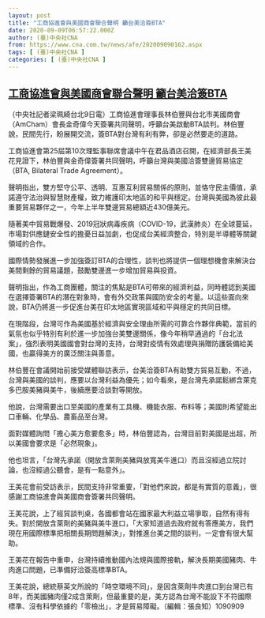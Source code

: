 ```yaml
---
layout: post
title: "工商協進會與美國商會聯合聲明 籲台美洽簽BTA"
date: 2020-09-09T06:57:22.000Z
author: (臺)中央社CNA
from: https://www.cna.com.tw/news/afe/202009090162.aspx
tags: [ (臺)中央社CNA ]
categories: [ (臺)中央社CNA ]
---
```

<!--1599634642000-->
[工商協進會與美國商會聯合聲明 籲台美洽簽BTA](https://www.cna.com.tw/news/afe/202009090162.aspx)
------

<div>
<div></div><div class="paragraph"><p>（中央社記者梁珮綺台北9日電）工商協進會理事長林伯豐與台北市美國商會（AmCham）會長金奇偉今天簽署共同聲明，呼籲台美啟動BTA談判。林伯豐說，民間先行，盼展開交流，簽BTA對台灣有利有弊，卻是必然要走的道路。</p><p>工商協進會第25屆第10次理監事聯席會議中午在君品酒店召開，在經濟部長王美花見證下，林伯豐與金奇偉簽署共同聲明，呼籲台灣與美國洽簽雙邊貿易協定（BTA, Bilateral Trade Agreement）。</p><p>聲明指出，雙方堅守公平、透明、互惠互利貿易關係的原則，並恪守民主價值，承諾遵守法治與智慧財產權，致力維護印太地區的和平與穩定。台灣與美國為彼此最重要貿易夥伴之一，今年上半年雙邊貿易總額近430億美元。</p><p>隨著美中貿易戰爆發、2019冠狀病毒疾病（COVID-19，武漢肺炎）在全球蔓延，市場對供應鏈安全性的擔憂日益加劇，也促成台美經濟整合，特別是半導體等關鍵領域的合作。</p><p>國際情勢發展進一步加強簽訂BTA的合理性，談判也將提供一個理想機會來解決台美間剩餘的貿易議題，鼓勵雙邊進一步增加貿易與投資。</p><p>聲明指出，作為工商團體，關注的焦點是BTA可帶來的經濟利益，同時體認到美國在選擇簽署BTA的潛在對象時，會有外交政策與國防安全的考量。以這些面向來說，BTA仍將進一步促進台美在印太地區實現區域和平與穩定的共同目標。</p><p>在現階段，台灣可作為美國基於經濟與安全理由所需的可靠合作夥伴典範，當前的氣氛也似乎特別有利於進一步加強台美雙邊關係，像今年稍早通過的「台北法案」，強烈表明美國國會對台灣的支持，台灣對疫情有效處理與捐贈防護裝備給美國，也贏得美方的廣泛關注與善意。</p><p>林伯豐在會議開始前接受媒體聯訪表示，台美洽簽BTA有助雙方貿易互動，不過，台灣與美國的談判，應要以台灣利益為優先；如今看來，是台灣先承諾鬆綁含萊克多巴胺美豬與美牛，後續應要洽談對等開放。</p><p>他說，台灣需要出口至美國的產業有工具機、機能衣服、布料等；美國則希望能出口車輛、化學品、農畜品至台灣。</p><p>面對媒體詢問「擔心美方愈要愈多」時，林伯豐認為，台灣目前對美國是出超，所以美國會要求是「必然現象」。</p><p>他也坦言，「台灣先承諾（開放含萊劑美豬與放寬美牛進口）而且沒經過立院討論，也沒經過公聽會，是有一點意外」。</p><p>王美花會前受訪表示，民間支持非常重要，「對他們來說，都是有實質的意義」，很感謝工商協進會與美國商會簽署共同聲明。</p><p>王美花說，上了經貿談判桌，各國都會站在國家最大利益立場爭取，自然有得有失。對於開放含萊劑的美豬與美牛進口，「大家知道過去政府就有答應美方，我們現在用國際標準把相關長期問題解決」，對推進台美之間的談判，一定會有很大幫助。</p><p>王美花在報告中重申，台灣持續推動國內法規與國際接軌，解決長期美國豬肉、牛肉進口問題，已準備好洽簽高標準BTA。</p><p>王美花說，總統蔡英文所說的「時空環境不同」，是因含萊劑牛肉進口到台灣已有8年，而美國豬肉僅2成含萊劑，但最重要的是，美方認為台灣不能設下不符國際標準、沒有科學依據的「零檢出」，才是貿易障礙。（編輯：張良知）1090909</p></div>
</div>
